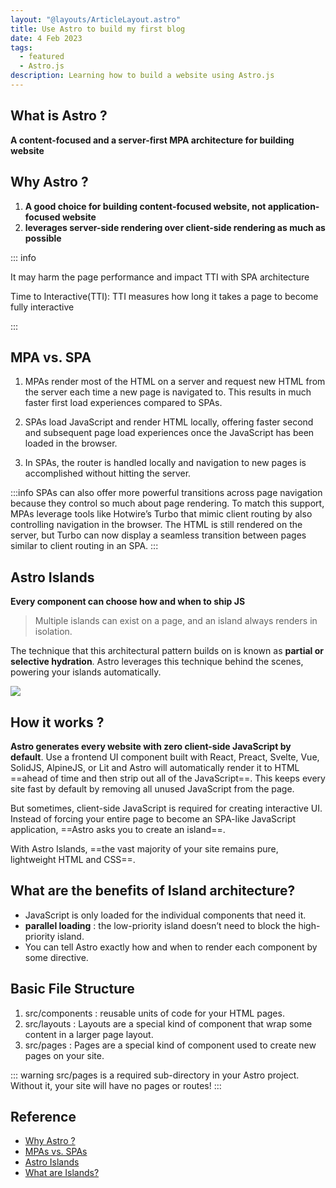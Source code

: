 ```yaml
---
layout: "@layouts/ArticleLayout.astro"
title: Use Astro to build my first blog
date: 4 Feb 2023
tags:
  - featured
  - Astro.js
description: Learning how to build a website using Astro.js
---
```

## What is Astro ?

**A content-focused and a server-first MPA architecture for building website**

## Why Astro ?

1. **A good choice for building content-focused website, not application-focused website**
2. **leverages server-side rendering over client-side rendering as much as possible**

::: info

It may harm the page performance and impact TTI with SPA architecture

Time to Interactive(TTI): TTI measures how long it takes a page to become fully interactive

:::

## MPA vs. SPA

1. MPAs render most of the HTML on a server and request new HTML from the server each time a new page is navigated to. This results in much faster first load experiences compared to SPAs.
2. SPAs load JavaScript and render HTML locally, offering faster second and subsequent page load experiences once the JavaScript has been loaded in the browser.

3. In SPAs, the router is handled locally and navigation to new pages is accomplished without hitting the server.

:::info
SPAs can also offer more powerful transitions across page navigation because they control so much about page rendering. To match this support, MPAs leverage tools like Hotwire’s Turbo that mimic client routing by also controlling navigation in the browser. The HTML is still rendered on the server, but Turbo can now display a seamless transition between pages similar to client routing in an SPA.
:::



## Astro Islands


**Every component can choose how and when to ship JS**


> Multiple islands can exist on a page, and an island always renders in isolation.

The technique that this architectural pattern builds on is known as **partial or selective hydration**. Astro leverages this technique behind the scenes, powering your islands automatically.

![](https://i.imgur.com/Hsqda0o.png)


## How it works ?

**Astro generates every website with zero client-side JavaScript by default**. Use a frontend UI component built with React, Preact, Svelte, Vue, SolidJS, AlpineJS, or Lit and Astro will automatically render it to HTML ==ahead of time and then strip out all of the JavaScript==. This keeps every site fast by default by removing all unused JavaScript from the page.

But sometimes, client-side JavaScript is required for creating interactive UI. Instead of forcing your entire page to become an SPA-like JavaScript application, ==Astro asks you to create an island==.

With Astro Islands, ==the vast majority of your site remains pure, lightweight HTML and CSS==.

## What are the benefits of Island architecture?

* JavaScript is only loaded for the individual components that need it.
* **parallel loading** : the low-priority island doesn’t need to block the high-priority island.
* You can tell Astro exactly how and when to render each component by some directive.


## Basic File Structure

1. src/components : reusable units of code for your HTML pages.
2. src/layouts : Layouts are a special kind of component that wrap some content in a larger page layout. 
3. src/pages : Pages are a special kind of component used to create new pages on your site. 

::: warning
src/pages is a required sub-directory in your Astro project. Without it, your site will have no pages or routes!
:::





## Reference

* [Why Astro ?](https://docs.astro.build/en/concepts/why-astro/)
* [MPAs vs. SPAs](https://docs.astro.build/en/concepts/mpa-vs-spa/)
* [Astro Islands](https://docs.astro.build/en/concepts/islands/)
* [What are Islands?](https://www.youtube.com/watch?v=6F-lQe_BzeM&ab_channel=Astro)